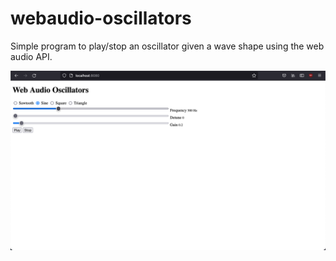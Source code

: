 # webaudio-oscillators

Simple program to play/stop an oscillator given a wave shape using the web audio API.

![Screenshot showing radio buttons for sawtooth, square, sine, triangle wave shapes, play and stop buttons](how_it_looks.png)
